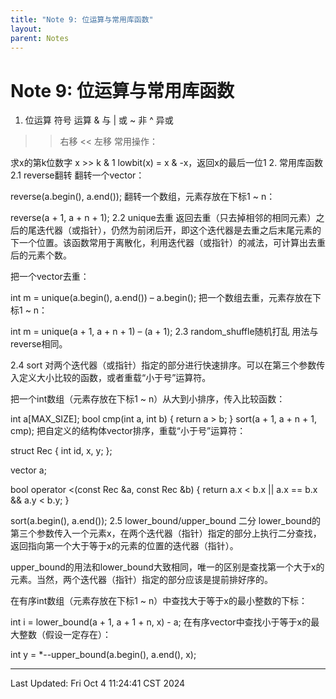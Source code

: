 ```yaml
---
title: "Note 9: 位运算与常用库函数"
layout: 
parent: Notes
---
```


# Note 9: 位运算与常用库函数

1. 位运算
符号	运算
&	与
|	或
~	非
^	异或
>>	右移
<<	左移
常用操作：

求x的第k位数字 x >> k & 1
lowbit(x) = x & -x，返回x的最后一位1
2. 常用库函数
2.1 reverse翻转
翻转一个vector：

reverse(a.begin(), a.end());
翻转一个数组，元素存放在下标1 ~ n：

reverse(a + 1, a + n + 1);
2.2 unique去重
返回去重（只去掉相邻的相同元素）之后的尾迭代器（或指针），仍然为前闭后开，即这个迭代器是去重之后末尾元素的下一个位置。该函数常用于离散化，利用迭代器（或指针）的减法，可计算出去重后的元素个数。

把一个vector去重：

int m = unique(a.begin(), a.end()) – a.begin();
把一个数组去重，元素存放在下标1 ~ n：

int m = unique(a + 1, a + n + 1) – (a + 1);
2.3 random_shuffle随机打乱
用法与reverse相同。

2.4 sort
对两个迭代器（或指针）指定的部分进行快速排序。可以在第三个参数传入定义大小比较的函数，或者重载“小于号”运算符。

把一个int数组（元素存放在下标1 ~ n）从大到小排序，传入比较函数：

int a[MAX_SIZE];
bool cmp(int a, int b)
{
    return a > b;
}
sort(a + 1, a + n + 1, cmp);
把自定义的结构体vector排序，重载“小于号”运算符：

struct Rec
{
    int id, x, y;
};

vector<Rec> a;

bool operator <(const Rec &a, const Rec &b)
{
        return a.x < b.x || a.x == b.x && a.y < b.y;
}

sort(a.begin(), a.end());
2.5 lower_bound/upper_bound 二分
lower_bound的第三个参数传入一个元素x，在两个迭代器（指针）指定的部分上执行二分查找，返回指向第一个大于等于x的元素的位置的迭代器（指针）。

upper_bound的用法和lower_bound大致相同，唯一的区别是查找第一个大于x的元素。当然，两个迭代器（指针）指定的部分应该是提前排好序的。

在有序int数组（元素存放在下标1 ~ n）中查找大于等于x的最小整数的下标：

int i = lower_bound(a + 1, a + 1 + n, x) - a;
在有序vector<int>中查找小于等于x的最大整数（假设一定存在）：

int y = *--upper_bound(a.begin(), a.end(), x);

---

Last Updated: Fri Oct  4 11:24:41 CST 2024
